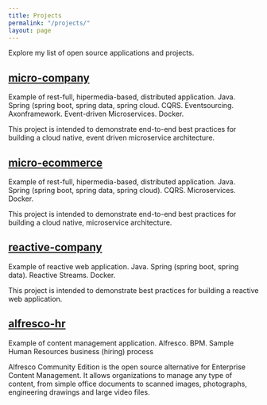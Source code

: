 ```yaml
---
title: Projects
permalink: "/projects/"
layout: page
---
```


Explore my list of open source applications and projects.

## [micro-company](http://idugalic.github.io/micro-company/)
Example of rest-full, hipermedia-based, distributed application. Java. Spring (spring boot, spring data, spring cloud. CQRS. Eventsourcing. Axonframework. Event-driven Microservices. Docker.

This project is intended to demonstrate end-to-end best practices for building a cloud native, event driven microservice architecture.

## [micro-ecommerce](http://idugalic.github.io/micro-ecommerce/)
Example of rest-full, hipermedia-based, distributed application. Java. Spring (spring boot, spring data, spring cloud). CQRS. Microservices. Docker.

This project is intended to demonstrate end-to-end best practices for building a cloud native, microservice architecture.

## [reactive-company](http://idugalic.github.io/reactive-company/)
Example of reactive web application. Java. Spring (spring boot, spring data). Reactive Streams. Docker.

This project is intended to demonstrate best practices for building a reactive web application.


## [alfresco-hr](http://idugalic.github.io/alfresco-hr/)
Example of content management application. Alfresco. BPM.  Sample Human Resources business (hiring) process

Alfresco Community Edition is the open source alternative for Enterprise Content Management. It allows organizations to manage any type of content, from simple office documents to scanned images, photographs, engineering drawings and large video files.
